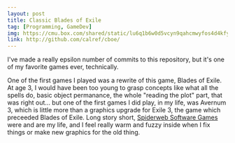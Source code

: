 ```yaml
---
layout: post
title: Classic Blades of Exile
tag: [Programming, GameDev]
img: https://cmu.box.com/shared/static/lu6q1b6w0d5vcyn9qahcmwyfos4d4kfy.png
link: http://github.com/calref/cboe/
---
```


I've made a really epsilon number of commits to this repository, but it's one of my favorite games ever, technically.

One of the first games I played was a rewrite of this game, Blades of Exile.
At age 3, I would have been too young to grasp concepts like what all the spells do, basic object permanance, the whole "reading the plot" part, that was right out... but one of the first games I did play, in my life, was Avernum 3, which is little more than a graphics upgrade for Exile 3, the game which preceeded Blades of Exile. Long story short, [Spiderweb Software Games][] were and are my life, and I feel really warm and fuzzy inside when I fix things or make new graphics for the old thing.

[Spiderweb Software Games]: <www.spiderwebsoftware.com>
